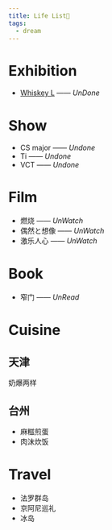 ```yaml
---
title: Life List🚀
tags:
  - dream
---
```


# Exhibition

* [Whiskey L](plan/exhibition/whisky_l.md)  —— *UnDone*

# Show

* CS major —— *Undone*
* Ti —— *Undone*
* VCT —— *Undone*
# Film

* 燃烧 —— *UnWatch*
* 偶然と想像 —— *UnWatch*
* 激乐人心 —— *UnWatch*


# Book

* 窄门 —— *UnRead*

# Cuisine

## 天津

奶爆两样

## 台州

* 麻糍煎蛋
* 肉沫炊饭

# Travel

* 法罗群岛
* 京阿尼巡礼
* 冰岛